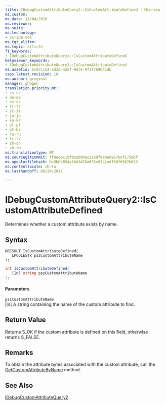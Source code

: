 ```yaml
---
title: IDebugCustomAttributeQuery2::IsCustomAttributeDefined | Microsoft Docs
ms.custom: 
ms.date: 11/04/2016
ms.reviewer: 
ms.suite: 
ms.technology:
- vs-ide-sdk
ms.tgt_pltfrm: 
ms.topic: article
f1_keywords:
- IDebugCustomAttributeQuery2::IsCustomAttributeDefined
helpviewer_keywords:
- IDebugCustomAttributeQuery2::IsCustomAttributeDefined
ms.assetid: 5c07cc52-6d2d-42df-9d76-9f1f769641db
caps.latest.revision: 10
ms.author: gregvanl
manager: ghogen
translation.priority.mt:
- cs-cz
- de-de
- es-es
- fr-fr
- it-it
- ja-jp
- ko-kr
- pl-pl
- pt-br
- ru-ru
- tr-tr
- zh-cn
- zh-tw
ms.translationtype: MT
ms.sourcegitcommit: ff8ecec19f8cab04ac2190f9a4a995766f1750bf
ms.openlocfilehash: bc9b0b854e1643478e633c02a1edf69f6967b923
ms.contentlocale: zh-tw
ms.lasthandoff: 08/24/2017

---
```

# <a name="idebugcustomattributequery2iscustomattributedefined"></a>IDebugCustomAttributeQuery2::IsCustomAttributeDefined
Determines whether a custom attribute exists by name.  
  
## <a name="syntax"></a>Syntax  
  
```cpp#  
HRESULT IsCustomAttributeDefined(   
   LPCOLESTR pszCustomAttributeName  
);  
```  
  
```cs  
int IsCustomAttributeDefined(  
   [In] string pszCustomAttributeName  
);  
```  
  
#### <a name="parameters"></a>Parameters  
 `pszCustomAttributeName`  
 [in] A string containing the name of the custom attribute to find.  
  
## <a name="return-value"></a>Return Value  
 Returns S_OK if the custom attribute is defined on this field, otherwise returns S_FALSE.  
  
## <a name="remarks"></a>Remarks  
 To obtain the attribute bytes associated with the custom attribute, call the [GetCustomAttributeByName](../../../extensibility/debugger/reference/idebugcustomattributequery2-getcustomattributebyname.md) method.  
  
## <a name="see-also"></a>See Also  
 [IDebugCustomAttributeQuery2](../../../extensibility/debugger/reference/idebugcustomattributequery2.md)
